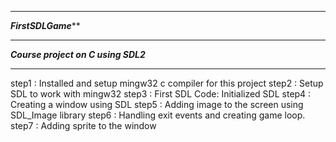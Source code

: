 ************************************************
*****************FirstSDLGame*******************
************************************************

*********Course project on C using SDL2*********

************************************************
step1 : Installed and setup mingw32 c compiler 
	for this project
step2 : Setup SDL to work with mingw32
step3 : First SDL Code:
	Initialized SDL
step4 : Creating a window using SDL
step5 : Adding image to the screen using 
	SDL_Image library
step6 : Handling exit events and creating game
	loop.
step7 : Adding sprite to the window